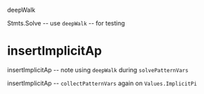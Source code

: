 deepWalk

Stmts.Solve -- use `deepWalk` -- for testing

# insertImplicitAp

insertImplicitAp -- note using `deepWalk` during `solvePatternVars`

insertImplicitAp -- `collectPatternVars` again on `Values.ImplicitPi`
